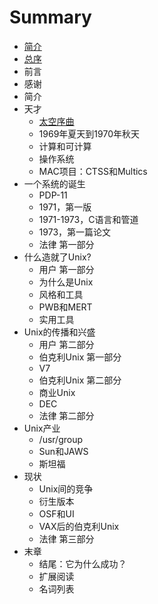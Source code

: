 # Summary

* [简介](README.md)
* [总序](foreword.md)
* 前言
* 感谢
* 简介
* 天才
   * [太空序曲](Prelude_to_Space.md)
   * 1969年夏天到1970年秋天
   * 计算和可计算
   * 操作系统
   * MAC项目：CTSS和Multics
* 一个系统的诞生
   * PDP-11
   * 1971，第一版
   * 1971-1973，C语言和管道
   * 1973，第一篇论文
   * 法律 第一部分
* 什么造就了Unix?
   * 用户 第一部分
   * 为什么是Unix
   * 风格和工具
   * PWB和MERT
   * 实用工具
* Unix的传播和兴盛
   * 用户 第二部分
   * 伯克利Unix 第一部分
   * V7
   * 伯克利Unix 第二部分
   * 商业Unix
   * DEC
   * 法律 第二部分
* Unix产业
   * /usr/group
   * Sun和JAWS
   * 斯坦福
* 现状
   * Unix间的竞争
   * 衍生版本
   * OSF和UI
   * VAX后的伯克利Unix
   * 法律 第三部分
* 末章
   * 结尾：它为什么成功？
   * 扩展阅读
   * 名词列表

